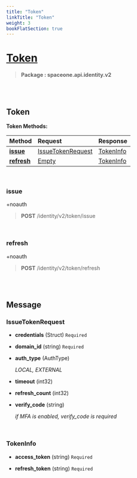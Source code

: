 ```yaml
---
title: "Token"
linkTitle: "Token"
weight: 3
bookFlatSection: true
---
```

# [Token](#Token)



>  **Package : spaceone.api.identity.v2**

<br>
<br>

## Token





**Token Methods:**


| Method | Request | Response |
| :----- | :-------- | :-------- |
| [**issue**](./Token#issue) | [IssueTokenRequest](Token#issuetokenrequest) | [TokenInfo](Token#tokeninfo) |
| [**refresh**](./Token#refresh) | [Empty](Token#empty) | [TokenInfo](Token#tokeninfo) |



    
<br>

### issue

+noauth



> **POST** /identity/v2/token/issue
>






    
<br>

### refresh

+noauth



> **POST** /identity/v2/token/refresh
>






    


<br>
<br>

## Message



### IssueTokenRequest
* **credentials** (Struct)   `Required` 

    
* **domain_id** (string)   `Required` 

    
* **auth_type** (AuthType)  

  *LOCAL, EXTERNAL*

    
* **timeout** (int32)  

    
* **refresh_count** (int32)  

    
* **verify_code** (string)  

  *if MFA is enabled, verify_code is required*

    <br>

### TokenInfo
* **access_token** (string)   `Required` 

    
* **refresh_token** (string)   `Required` 

    <br>
